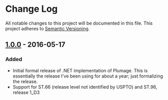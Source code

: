 # Change Log
All notable changes to this project will be documented in this file.
This project adheres to [Semantic Versioning](http://semver.org/).

## [1.0.0](https://github.com/codingatty/Plumage/releases/tag/V1.0.0) - 2016-05-17
### Added
- Initial formal release of .NET implementation of Plumage. This is essentially the release I've been using for about a year; just formalizing the release.
- Support for ST.66 (release level not identified by USPTO) and ST.96, release 1_D3 
